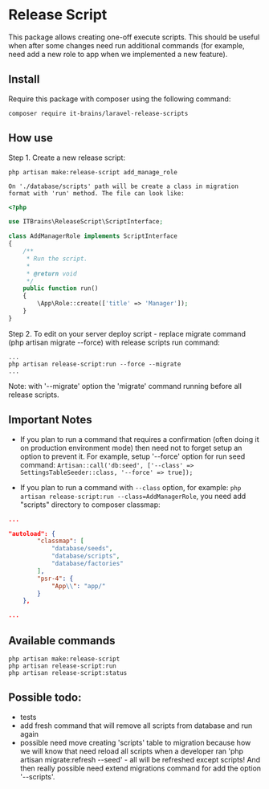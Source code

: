 # Release Script

This package allows creating one-off execute scripts. This should be useful when after some changes need run additional commands (for example, need add a new role to app when we implemented a new feature).

## Install

Require this package with composer using the following command:

```
composer require it-brains/laravel-release-scripts
```

## How use

Step 1. Create a new release script:
    
```
php artisan make:release-script add_manage_role
```

    On './database/scripts' path will be create a class in migration format with 'run' method. The file can look like:
    
```php
<?php

use ITBrains\ReleaseScript\ScriptInterface;

class AddManagerRole implements ScriptInterface
{
    /**
     * Run the script.
     *
     * @return void
     */
    public function run()
    {
        \App\Role::create(['title' => 'Manager']);
    }
}
```

Step 2. To edit on your server deploy script - replace migrate command (php artisan migrate --force) with release scripts run command:
    
```
...
php artisan release-script:run --force --migrate
...
```

Note: with '--migrate' option the 'migrate' command running before all release scripts.

## Important Notes

* If you plan to run a command that requires a confirmation (often doing it on production environment mode) then need not to forget setup an option to prevent it. For example, setup '--force' option for run seed command: 
```Artisan::call('db:seed', ['--class' => SettingsTableSeeder::class, '--force' => true]);```

* If you plan to run a command with ```--class``` option, for example: ```php artisan release-script:run --class=AddManagerRole```, you need add "scripts" directory to composer classmap:
```json
...

"autoload": {
        "classmap": [
            "database/seeds",
            "database/scripts",
            "database/factories"
        ],
        "psr-4": {
            "App\\": "app/"
        }
    },

...
``` 


## Available commands
```
php artisan make:release-script 
php artisan release-script:run
php artisan release-script:status
```

## Possible todo:
* tests
* add fresh command that will remove all scripts from database and run again
* possible need move creating 'scripts' table to migration because how we will know that need reload all scripts when a developer ran 'php artisan migrate:refresh --seed' - all will be refreshed except scripts! And then really possible need extend migrations command for add the option '--scripts'.
